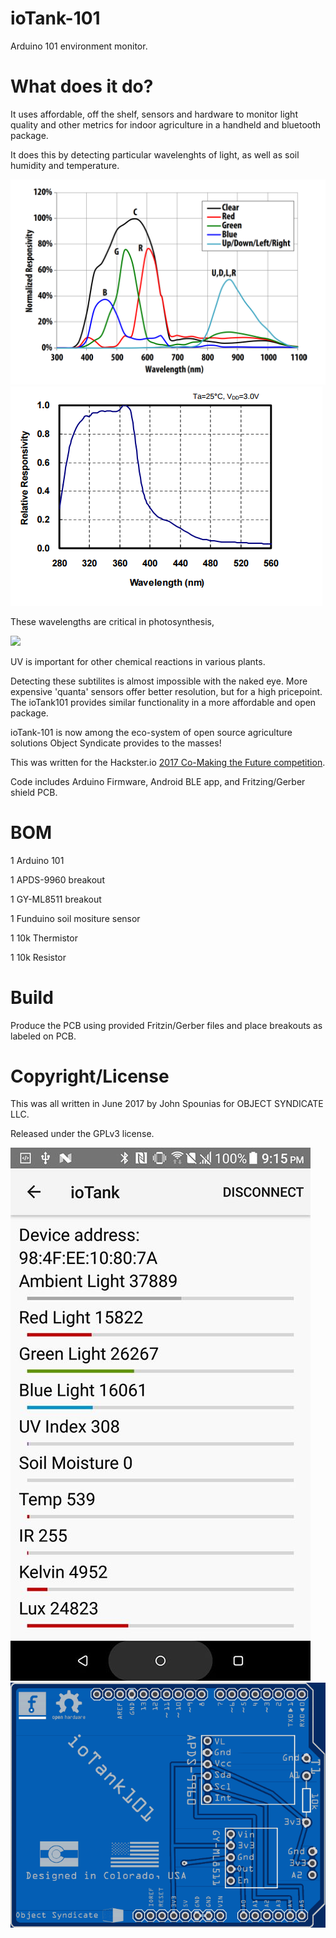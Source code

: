 # ioTank-101
Arduino 101 environment monitor.


# What does it do?

It uses affordable, off the shelf, sensors and hardware to monitor light quality and other metrics for indoor agriculture in a handheld and bluetooth package.

It does this by detecting particular wavelenghts of light, as well as soil humidity and temperature.

<img class='img-responsive' src="https://github.com/objectsyndicate/ioTank-101/raw/master/APDS-9960_spec.png">
<img class='img-responsive' src="https://github.com/objectsyndicate/ioTank-101/raw/master/GYML8511.png">

These wavelengths are critical in photosynthesis,

<img class='img-responsive' src="https://upload.wikimedia.org/wikipedia/commons/2/23/Chlorophyll_ab_spectra-en.svg">

UV is important for other chemical reactions in various plants. 

Detecting these subtilites is almost impossible with the naked eye. More expensive 'quanta' sensors offer better resolution, but for a high pricepoint. The ioTank101 provides similar functionality in a more affordable and open package. 

ioTank-101 is now among the eco-system of open source agriculture solutions Object Syndicate provides to the masses! 

This was written for the Hackster.io [2017 Co-Making the Future competition](https://www.hackster.io/contests/2017chinausyoungmakercompetition ).

Code includes Arduino Firmware, Android BLE app, and Fritzing/Gerber shield PCB.

# BOM

1 Arduino 101

1 APDS-9960 breakout 

1 GY-ML8511 breakout

1 Funduino soil mositure sensor

1 10k Thermistor

1 10k Resistor

# Build
Produce the PCB using provided Fritzin/Gerber files and place breakouts as labeled on PCB. 

# Copyright/License 

This was all written in June 2017 by John Spounias for OBJECT SYNDICATE LLC.

Released under the GPLv3 license.


<img class='img-responsive' src="https://github.com/objectsyndicate/ioTank-101/raw/master/screen1.jpg">

<img class='img-responsive' src="https://github.com/objectsyndicate/ioTank-101/raw/master/gerber-viewer.easyeda.com.png">
